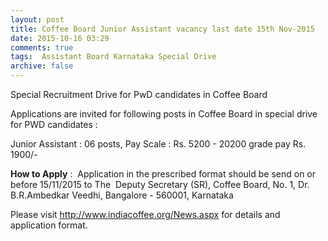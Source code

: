 ```yaml
---
layout: post
title: Coffee Board Junior Assistant vacancy last date 15th Nov-2015   
date: 2015-10-16 03:29
comments: true
tags:  Assistant Board Karnataka Special Drive 
archive: false
---
```

Special Recruitment Drive for PwD candidates in Coffee Board 

Applications are invited for following posts in Coffee Board in special drive for PWD candidates :

Junior Assistant : 06 posts, Pay Scale : Rs. 5200 - 20200 grade pay Rs. 1900/- 

**How to Apply** :  Application in the prescribed format should be send on or before 15/11/2015 to The  Deputy Secretary (SR), Coffee Board, No. 1, Dr. B.R.Ambedkar Veedhi, Bangalore - 560001, Karnataka  

Please visit <http://www.indiacoffee.org/News.aspx> for details and application format.



